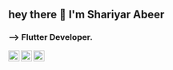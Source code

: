  

## hey there :wave: I'm Shariyar Abeer 

### --> Flutter Developer.

	


<!-- ### hey there :wave: <img src="https://media.giphy.com/media/hvRJCLFzcasrR4ia7z/giphy.gif" width="25px"> -->

<a href="https://twitter.com/ShariyarAbeer">
  <img align="left" alt="Shariyar Abeer | Twitter" width="22px" target="_blank" src="https://raw.githubusercontent.com/peterthehan/peterthehan/master/assets/twitter.svg" />
</a>
<a href="https://www.linkedin.com/in/mdarifshariyar/">
  <img align="left" alt="Arif's LinkedIN" width="22px" target="_blank" src="https://raw.githubusercontent.com/peterthehan/peterthehan/master/assets/linkedin.svg" />
</a>

<a href="https://www.facebook.com/ShariyarAbeer/">
  <img align="left" alt="Arif's facebook" width="22px" target="_blank" src="https://static.xx.fbcdn.net/rsrc.php/y8/r/dF5SId3UHWd.svg" />
</a>



<!--
**ShariyarAbeer/ShariyarAbeer** is a ✨ _special_ ✨ repository because its `README.md` (this file) appears on your GitHub profile.

- ### Hi there 👋



Here are some ideas to get you started:

- 🔭 I’m currently working on ...
- 🌱 I’m currently learning ...
- 👯 I’m looking to collaborate on ...
- 🤔 I’m looking for help with ...
- 💬 Ask me about ...
- 📫 How to reach me: ...
- 😄 Pronouns: ...
- ⚡ Fun fact: ...
-->
